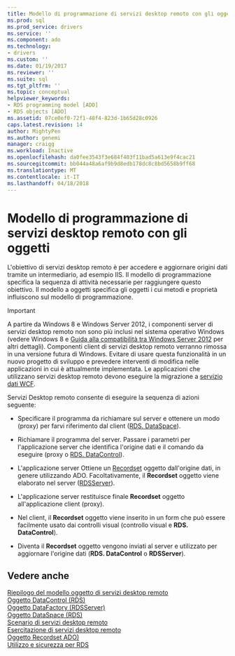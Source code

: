 ```yaml
---
title: Modello di programmazione di servizi desktop remoto con gli oggetti | Documenti Microsoft
ms.prod: sql
ms.prod_service: drivers
ms.service: ''
ms.component: ado
ms.technology:
- drivers
ms.custom: ''
ms.date: 01/19/2017
ms.reviewer: ''
ms.suite: sql
ms.tgt_pltfrm: ''
ms.topic: conceptual
helpviewer_keywords:
- RDS programming model [ADO]
- RDS objects [ADO]
ms.assetid: 07ce0ef0-72f1-48f4-823d-1b65d28c0926
caps.latest.revision: 14
author: MightyPen
ms.author: genemi
manager: craigg
ms.workload: Inactive
ms.openlocfilehash: da0fee3543f3e684f403f11bad5a613e9f4cac21
ms.sourcegitcommit: bb044a48a6af9b9d8edb178dc8c8bd5658b9ff68
ms.translationtype: MT
ms.contentlocale: it-IT
ms.lasthandoff: 04/18/2018
---
```

# <a name="rds-programming-model-with-objects"></a>Modello di programmazione di servizi desktop remoto con gli oggetti
L'obiettivo di servizi desktop remoto è per accedere e aggiornare origini dati tramite un intermediario, ad esempio IIS. Il modello di programmazione specifica la sequenza di attività necessarie per raggiungere questo obiettivo. Il modello a oggetti specifica gli oggetti i cui metodi e proprietà influiscono sul modello di programmazione.  
  
> [!IMPORTANT]
>  A partire da Windows 8 e Windows Server 2012, i componenti server di servizi desktop remoto non sono più inclusi nel sistema operativo Windows (vedere Windows 8 e [Guida alla compatibilità tra Windows Server 2012](https://www.microsoft.com/en-us/download/details.aspx?id=27416) per altri dettagli). Componenti client di servizi desktop remoto verranno rimossa in una versione futura di Windows. Evitare di usare questa funzionalità in un nuovo progetto di sviluppo e prevedere interventi di modifica nelle applicazioni in cui è attualmente implementata. Le applicazioni che utilizzano servizi desktop remoto devono eseguire la migrazione a [servizio dati WCF](http://go.microsoft.com/fwlink/?LinkId=199565).  
  
 Servizi Desktop remoto consente di eseguire la sequenza di azioni seguente:  
  
-   Specificare il programma da richiamare sul server e ottenere un modo (proxy) per farvi riferimento dal client ([RDS. DataSpace](../../../ado/reference/rds-api/dataspace-object-rds.md)).  
  
-   Richiamare il programma del server. Passare i parametri per l'applicazione server che identifica l'origine dati e il comando da eseguire (proxy o [RDS. DataControl](../../../ado/reference/rds-api/datacontrol-object-rds.md)).  
  
-   L'applicazione server Ottiene un [Recordset](../../../ado/reference/ado-api/recordset-object-ado.md) oggetto dall'origine dati, in genere utilizzando ADO. Facoltativamente, il **Recordset** oggetto viene elaborato nel server ([RDSServer](../../../ado/reference/rds-api/datafactory-object-rdsserver.md)).  
  
-   L'applicazione server restituisce finale **Recordset** oggetto all'applicazione client (proxy).  
  
-   Nel client, il **Recordset** oggetto viene inserito in un form che può essere facilmente usato dai controlli visual (controllo visual e **RDS. DataControl**).  
  
-   Diventa il **Recordset** oggetto vengono inviati al server e utilizzato per aggiornare l'origine dati (**RDS. DataControl** o **RDSServer**).  
  
## <a name="see-also"></a>Vedere anche  
 [Riepilogo del modello oggetto di servizi desktop remoto](../../../ado/guide/remote-data-service/rds-object-model-summary.md)   
 [Oggetto DataControl (RDS)](../../../ado/reference/rds-api/datacontrol-object-rds.md)   
 [Oggetto DataFactory (RDSServer)](../../../ado/reference/rds-api/datafactory-object-rdsserver.md)   
 [Oggetto DataSpace (RDS)](../../../ado/reference/rds-api/dataspace-object-rds.md)   
 [Scenario di servizi desktop remoto](../../../ado/guide/remote-data-service/rds-scenario.md)   
 [Esercitazione di servizi desktop remoto](../../../ado/guide/remote-data-service/rds-tutorial.md)   
 [Oggetto Recordset ADO)](../../../ado/reference/ado-api/recordset-object-ado.md)   
 [Utilizzo e sicurezza per RDS](../../../ado/guide/remote-data-service/rds-usage-and-security.md)


